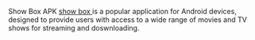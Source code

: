Show Box APK <a href="https://showboxapk.us/">show box  </a>is a popular application for Android devices, designed to provide users with access to a wide range of movies and TV shows for streaming and doswnloading. 
